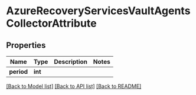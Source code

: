 # AzureRecoveryServicesVaultAgentsCollectorAttribute

## Properties
Name | Type | Description | Notes
------------ | ------------- | ------------- | -------------
**period** | **int** |  | 

[[Back to Model list]](../README.md#documentation-for-models) [[Back to API list]](../README.md#documentation-for-api-endpoints) [[Back to README]](../README.md)

